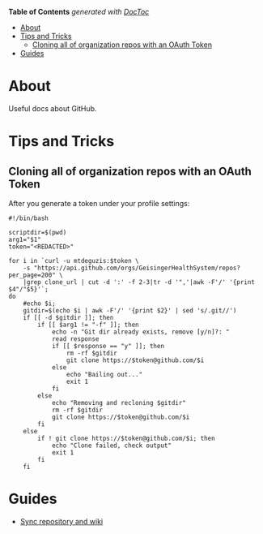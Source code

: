 <!-- START doctoc generated TOC please keep comment here to allow auto update -->
<!-- DON'T EDIT THIS SECTION, INSTEAD RE-RUN doctoc TO UPDATE -->
**Table of Contents**  *generated with [DocToc](https://github.com/thlorenz/doctoc)*

- [About](#about)
- [Tips and Tricks](#tips-and-tricks)
  - [Cloning all of organization repos with an OAuth Token](#cloning-all-of-organization-repos-with-an-oauth-token)
- [Guides](#guides)

<!-- END doctoc generated TOC please keep comment here to allow auto update -->

# About

Useful docs about GitHub.

# Tips and Tricks

## Cloning all of organization repos with an OAuth Token

After you generate a token under your profile settings:
```
#!/bin/bash

scriptdir=$(pwd)
arg1="$1"
token="<REDACTED>"

for i in `curl -u mtdeguzis:$token \
    -s "https://api.github.com/orgs/GeisingerHealthSystem/repos?per_page=200" \
    |grep clone_url | cut -d ':' -f 2-3|tr -d '",'|awk -F'/' '{print $4"/"$5}'`;
do
    #echo $i;
    gitdir=$(echo $i | awk -F'/' '{print $2}' | sed 's/.git//')
    if [[ -d $gitdir ]]; then
        if [[ $arg1 != "-f" ]]; then
            echo -n "Git dir already exists, remove [y/n]?: "
            read response
            if [[ $response == "y" ]]; then
                rm -rf $gitdir
                git clone https://$token@github.com/$i
            else
                echo "Bailing out..."
                exit 1
            fi
        else
            echo "Removing and recloning $gitdir"
            rm -rf $gitdir
            git clone https://$token@github.com/$i
        fi
    else
        if ! git clone https://$token@github.com/$i; then
            echo "Clone failed, check output"
            exit 1
        fi
    fi

```

# Guides

* [Sync repository and wiki](https://coderwall.com/p/3aamsa/sync-documentation-between-source-and-wiki-on-github)

